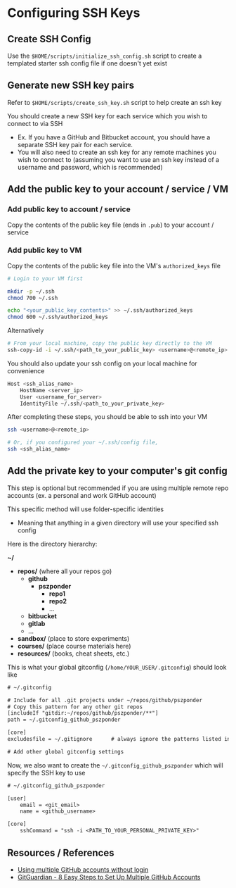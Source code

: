 # Configuring SSH Keys

## Create SSH Config

Use the `$HOME/scripts/initialize_ssh_config.sh` script to create a templated starter ssh config file if one doesn't yet exist

## Generate new SSH key pairs

Refer to `$HOME/scripts/create_ssh_key.sh` script to help create an ssh key

You should create a new SSH key for each service which you wish to connect to via SSH
- Ex. If you have a GitHub and Bitbucket account, you should have a separate SSH key pair for each service.
- You will also need to create an ssh key for any remote machines you wish to connect to (assuming you want to use an ssh key instead of a username and password, which is recommended)

## Add the public key to your account / service / VM

### Add public key to account / service

Copy the contents of the public key file (ends in `.pub`) to your account / service

### Add public key to VM

Copy the contents of the public key file into the VM's `authorized_keys` file

```sh
# Login to your VM first

mkdir -p ~/.ssh
chmod 700 ~/.ssh

echo "<your_public_key_contents>" >> ~/.ssh/authorized_keys
chmod 600 ~/.ssh/authorized_keys
```

Alternatively

```sh
# From your local machine, copy the public key directly to the VM
ssh-copy-id -i ~/.ssh/<path_to_your_public_key> <username>@<remote_ip>
```

You should also update your ssh config on your local machine for convenience

```sh
Host <ssh_alias_name>
    HostName <server_ip>
    User <username_for_server>
    IdentityFile ~/.ssh/<path_to_your_private_key>
```

After completing these steps, you should be able to ssh into your VM

```sh
ssh <username>@<remote_ip>

# Or, if you configured your ~/.ssh/config file,
ssh <ssh_alias_name>
```



## Add the private key to your computer's git config

This step is optional but recommended if you are using multiple remote repo accounts (ex. a personal and work GitHub account)

This specific method will use folder-specific identities
- Meaning that anything in a given directory will use your specified ssh config

Here is the directory hierarchy:

**~/**
- **repos/** (where all your repos go)
    - **github**
        - **pszponder**
            - **repo1**
            - **repo2**
            - ...
    - **bitbucket**
    - **gitlab**
    - ...
- **sandbox/** (place to store experiments)
- **courses/** (place course materials here)
- **resources/** (books, cheat sheets, etc.)

This is what your global gitconfig (`/home/YOUR_USER/.gitconfig`) should look like
```txt
# ~/.gitconfig

# Include for all .git projects under ~/repos/github/pszponder
# Copy this pattern for any other git repos
[includeIf "gitdir:~/repos/github/pszponder/**"]
path = ~/.gitconfig_github_pszponder

[core]
excludesfile = ~/.gitignore      # always ignore the patterns listed in this file

# Add other global gitconfig settings
```

Now, we also want to create the `~/.gitconfig_github_pszponder` which will specify the SSH key to use

```txt
# ~/.gitconfig_github_pszponder

[user]
    email = <git_email>
    name = <github_username>

[core]
    sshCommand = "ssh -i <PATH_TO_YOUR_PERSONAL_PRIVATE_KEY>"
```

## Resources / References

- [Using multiple GitHub accounts without login](https://blog.omkarpai.net/posts/multiple-git-identities/)
- [GitGuardian - 8 Easy Steps to Set Up Multiple GitHub Accounts](https://blog.gitguardian.com/8-easy-steps-to-set-up-multiple-git-accounts/)
